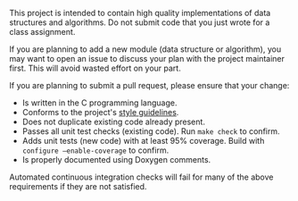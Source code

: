 This project is intended to contain high quality implementations of data structures and algorithms. Do not submit code that you just wrote for a class assignment.

If you are planning to add a new module (data structure or algorithm), you may want to open an issue to discuss your plan with the project maintainer first. This will avoid wasted effort on your part. 

If you are planning to submit a pull request, please ensure that your change:
* Is written in the C programming language. 
* Conforms to the project's [style guidelines](../STYLE.md).
* Does not duplicate existing code already present. 
* Passes all unit test checks (existing code). Run `make check` to confirm. 
* Adds unit tests (new code) with at least 95% coverage. Build with `configure –enable-coverage` to confirm. 
* Is properly documented using Doxygen comments. 

Automated continuous integration checks will fail for many of the above requirements if they are not satisfied. 
